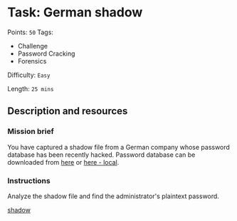 # Task: German shadow
Points: `50`
Tags:
  - Challenge
  - Password Cracking
  - Forensics

Difficulty: `Easy`

Length: `25 mins`

## Description and resources

### Mission brief
You have captured a shadow file from a German company whose password database has been recently hacked. Password database can be downloaded from [here](https://downloads.skullsecurity.org/passwords/german.txt.bz2) or [here - local](german.txt.bz2). 

### Instructions
Analyze the shadow file and find the administrator's plaintext password.

[shadow](shadow)